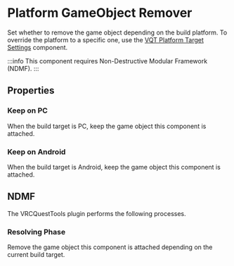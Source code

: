 # Platform GameObject Remover

Set whether to remove the game object depending on the build platform.
To override the platform to a specific one, use the [VQT Platform Target Settings](./platform-target-settings) component.

:::info
This component requires Non-Destructive Modular Framework (NDMF).
:::

## Properties

### Keep on PC

When the build target is PC, keep the game object this component is attached.

### Keep on Android

When the build target is Android, keep the game object this component is attached.

## NDMF

The VRCQuestTools plugin performs the following processes.

### Resolving Phase

Remove the game object this component is attached depending on the current build target.
